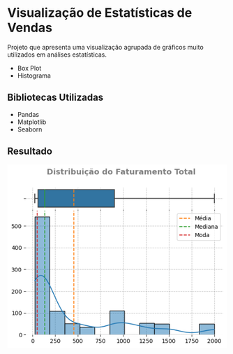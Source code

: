 # Visualização de Estatísticas de Vendas

Projeto que apresenta uma visualização agrupada de gráficos muito utilizados em análises estatísticas.

- Box Plot
- Histograma

## Bibliotecas Utilizadas
- Pandas
- Matplotlib
- Seaborn

## Resultado
![Mosaico](images/histograma_boxplot.png)
